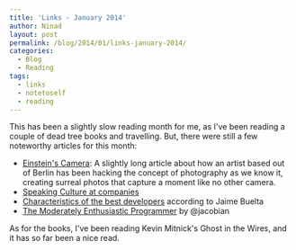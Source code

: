 ```yaml
---
title: 'Links - January 2014'
author: Ninad
layout: post
permalink: /blog/2014/01/links-january-2014/
categories:
  - Blog
  - Reading
tags:
  - links
  - notetoself
  - reading
---
```

This has been a slightly slow reading month for me, as I've been reading a couple of dead tree books and travelling. But, there were still a few noteworthy articles for this month:

  * [Einstein's Camera](https://medium.com/matter/88aa8a185898 "Einstein's Camera"): A slightly long article about how an artist based out of Berlin has been hacking the concept of photography as we know it, creating surreal photos that capture a moment like no other camera.
  * [Speaking Culture at companies][1]
  * [Characteristics of the best developers](http://wrongsideofmemphis.com/2014/01/20/some-characteristics-of-the-best-developers-i-worked-with/)  according to Jaime Buelta
  * [The Moderately Enthusiastic Programmer](http://devblog.avdi.org/2014/01/31/the-moderately-enthusiastic-programmer/) by @jacobian

As for the books, I've been reading Kevin Mitnick's Ghost in the Wires, and it has so far been a nice read.

 [1]: http://zachholman.com/posts/github-speaking-culture "Zach Holman on Speaking Culture"
